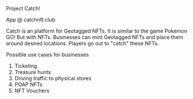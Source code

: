 Project Catch!

App @ catchnft.club

Catch is an platform for Geotagged NFTs. It is similar to the game Pokemon GO! But with NFTs. Businesses can mint Geotagged NFTs and place them around desired locations. Players go out to "catch" these NFTs.

Possible use cases for businesses

1) Ticketing
2) Treasure hunts
3) Driving traffic to physical stores
4) POAP NFTs
5) NFT Vouchers


